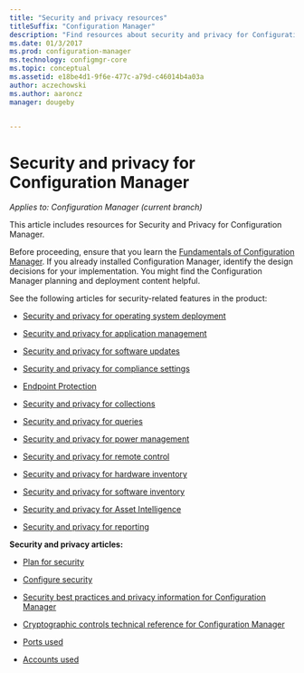 ```yaml
---
title: "Security and privacy resources"
titleSuffix: "Configuration Manager"
description: "Find resources about security and privacy for Configuration Manager."
ms.date: 01/3/2017
ms.prod: configuration-manager
ms.technology: configmgr-core
ms.topic: conceptual
ms.assetid: e18be4d1-9f6e-477c-a79d-c46014b4a03a
author: aczechowski
ms.author: aaroncz
manager: dougeby


---
```

# Security and privacy for Configuration Manager

*Applies to: Configuration Manager (current branch)*

This article includes resources for Security and Privacy for Configuration Manager.  

 Before proceeding, ensure that you learn the [Fundamentals of Configuration Manager](../../../core/understand/fundamentals.md). If you already installed Configuration Manager, identify the design decisions for your implementation. You might find the Configuration Manager planning and deployment content helpful.  

 See the following articles for security-related features in the product:  

-   [Security and privacy for operating system deployment](../../../osd/plan-design/security-and-privacy-for-operating-system-deployment.md)  

-   [Security and privacy for application management](../../../apps/plan-design/security-and-privacy-for-application-management.md)  

-   [Security and privacy for software updates](../../../sum/plan-design/security-and-privacy-for-software-updates.md)  

-   [Security and privacy for compliance settings](../../../compliance/plan-design/security-and-privacy-for-compliance-settings.md)  

-   [Endpoint Protection](../../../protect/deploy-use/endpoint-protection.md)  

-   [Security and privacy for collections](../../../core/clients/manage/collections/security-and-privacy-for-collections.md)  

-   [Security and privacy for queries](../../../core/servers/manage/security-and-privacy-for-queries.md)  

-   [Security and privacy for power management](../../../core/clients/manage/power/security-and-privacy-for-power-management.md)  

-   [Security and privacy for remote control](../../../core/clients/manage/remote-control/security-and-privacy-for-remote-control.md)  

-   [Security and privacy for hardware inventory](../../../core/clients/manage/inventory/security-and-privacy-for-hardware-inventory.md)  

-   [Security and privacy for software inventory](../../../core/clients/manage/inventory/security-and-privacy-for-software-inventory.md)  

-   [Security and privacy for Asset Intelligence](../../../core/clients/manage/asset-intelligence/security-and-privacy-for-asset-intelligence.md)  

-   [Security and privacy for reporting](../../../core/servers/manage/planning-for-reporting.md#security-and-privacy)  



 **Security and privacy articles:**  

-   [Plan for security](../../../core/plan-design/security/plan-for-security.md)  

-   [Configure security](../../../core/plan-design/security/configure-security.md)  


-   [Security best practices and privacy information for Configuration Manager](../../../core/plan-design/security/security-best-practices-and-privacy-information.md)  

-   [Cryptographic controls technical reference for Configuration Manager](cryptographic-controls-technical-reference.md)  

-   [Ports used](../../../core/plan-design/hierarchy/ports.md)  

-   [Accounts used](../../../core/plan-design/hierarchy/accounts.md)  
